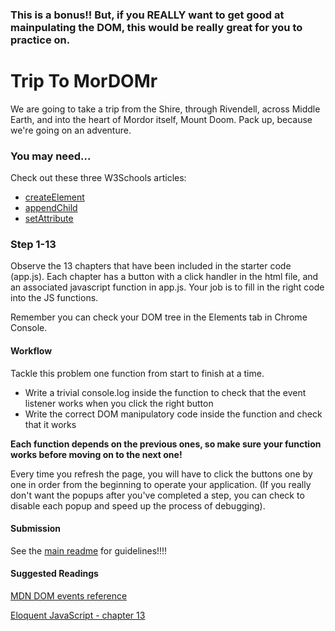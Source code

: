 ### This is a bonus!! But, if you REALLY want to get good at mainpulating the DOM, this would be really great for you to practice on.

# Trip To MorDOMr

We are going to take a trip from the Shire, through Rivendell, across Middle Earth, and into the heart of Mordor itself, Mount Doom. Pack up, because we're going on an adventure.

### You may need...

Check out these three W3Schools articles:

- [createElement](https://www.w3schools.com/jsref/met_document_createelement.asp)
- [appendChild](https://www.w3schools.com/jsref/met_node_appendchild.asp)
- [setAttribute](https://www.w3schools.com/jsref/met_element_setattribute.asp)

### Step 1-13

Observe the 13 chapters that have been included in the starter code (app.js). Each chapter has a button with a click handler in the html file, and an associated javascript function in app.js. Your job is to fill in the right code into the JS functions.

Remember you can check your DOM tree in the Elements tab in Chrome Console.

#### **Workflow**

Tackle this problem one function from start to finish at a time.

* Write a trivial console.log inside the function to check that the event listener works when you click the right button
* Write the correct DOM manipulatory code inside the function and check that it works

**Each function depends on the previous ones, so make sure your function works before moving on to the next one!**

Every time you refresh the page, you will have to click the buttons one by one in order from the beginning to operate your application. (If you really don't want the popups after you've completed a step, you can check to disable each popup and speed up the process of debugging).

#### **Submission**

See the [main readme](../README.md) for guidelines!!!!

#### **Suggested Readings**

[MDN DOM events reference](https://developer.mozilla.org/en-US/docs/Web/Events)

[Eloquent JavaScript - chapter 13](http://eloquentjavascript.net/13_dom.html)
